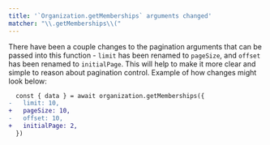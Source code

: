 ```yaml
---
title: '`Organization.getMemberships` arguments changed'
matcher: "\\.getMemberships\\("
---
```


There have been a couple changes to the pagination arguments that can be passed into this function - `limit` has been renamed to `pageSize`, and `offset` has been renamed to `initialPage`. This will help to make it more clear and simple to reason about pagination control. Example of how changes might look below:

```diff
  const { data } = await organization.getMemberships({
-   limit: 10,
+   pageSize: 10,
-   offset: 10,
+   initialPage: 2,
  })
```
